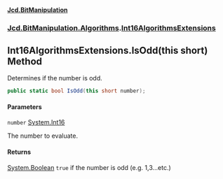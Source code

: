 #### [Jcd.BitManipulation](index 'index')
### [Jcd.BitManipulation.Algorithms](Jcd.BitManipulation.Algorithms 'Jcd.BitManipulation.Algorithms').[Int16AlgorithmsExtensions](Jcd.BitManipulation.Algorithms.Int16AlgorithmsExtensions 'Jcd.BitManipulation.Algorithms.Int16AlgorithmsExtensions')

## Int16AlgorithmsExtensions.IsOdd(this short) Method

Determines if the number is odd.

```csharp
public static bool IsOdd(this short number);
```
#### Parameters

<a name='Jcd.BitManipulation.Algorithms.Int16AlgorithmsExtensions.IsOdd(thisshort).number'></a>

`number` [System.Int16](https://docs.microsoft.com/en-us/dotnet/api/System.Int16 'System.Int16')

The number to evaluate.

#### Returns
[System.Boolean](https://docs.microsoft.com/en-us/dotnet/api/System.Boolean 'System.Boolean')
`true` if the number is odd (e.g. 1,3...etc.)